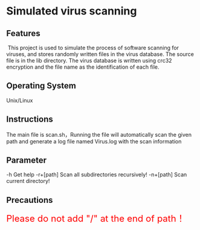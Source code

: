 # Simulated virus scanning #

## Features ##

​	This project is used to simulate the process of software scanning for viruses, and stores randomly written files in the virus database. The source file is in the lib directory. The virus database is written using crc32 encryption and the file name as the identification of each file.

## Operating System ##

Unix/Linux

## Instructions ##

The main file is scan.sh，Running the file will automatically scan the given path and generate a log file named Virus.log with the scan information

## Parameter ##

-h              Get help
-r+[path]    Scan all subdirectories recursively!
-n+[path]   Scan current directory!

## Precautions ##

<font color=red size=5px>Please do not add "/" at the end of path！</font>